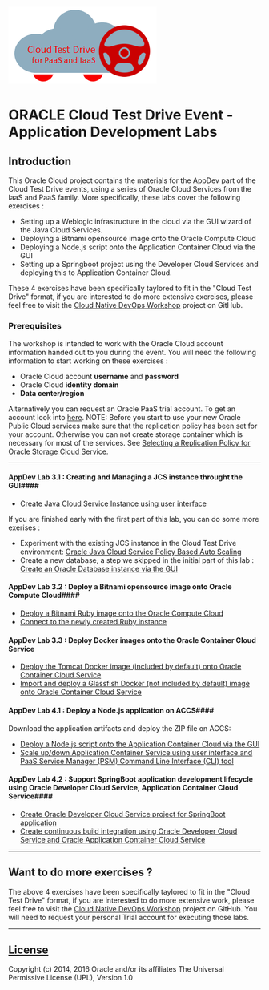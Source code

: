 ![](common/images/customer.logo.png)
---
# ORACLE Cloud Test Drive Event - Application Development Labs #

## Introduction ##

This Oracle Cloud project contains the materials for the AppDev part of the Cloud Test Drive events, using a series of Oracle Cloud Services from the IaaS and PaaS family.  More specifically, these labs cover the following exercises :
+ Setting up a Weblogic infrastructure in the cloud via the GUI wizard of the Java Cloud Services.
+ Deploying a Bitnami opensource image onto the Oracle Compute Cloud
+ Deploying a Node.js script onto the Application Container Cloud via the GUI
+ Setting up a Springboot project using the Developer Cloud Services and deploying this to Application Container Cloud.

These 4 exercises have been specifically taylored to fit in the "Cloud Test Drive" format, if you are interested to do more extensive exercises, please feel free to visit the [Cloud Native DevOps Workshop](https://github.com/oracle/cloud-native-devops-workshop) project on GitHub.

### Prerequisites ###

The workshop is intended to work with the Oracle Cloud account information handed out to you during the event.  You will need the following information to start working on these exercises :

+ Oracle Cloud account **username** and **password**
+ Oracle Cloud **identity domain**
+ **Data center/region**

Alternatively you can request an Oracle PaaS trial account. To get an account look into [here](common/request.for.trial.md).
NOTE: Before you start to use your new Oracle Public Cloud services make sure that the replication policy has been set for your account. Otherwise you can not create storage container which is necessary for most of the services. See [Selecting a Replication Policy for Oracle Storage Cloud Service](https://docs.oracle.com/cloud/latest/storagecs_common/CSSTO/GUID-5D53C11F-3D9E-43E4-8D1D-DDBB95DEC715.htm). 

----

#### AppDev Lab 3.1 : Creating and Managing a JCS instance throught the GUI####
+ [Create Java Cloud Service Instance using user interface](jcs-create/README.md)

If you are finished early with the first part of this lab, you can do some more exerises :
+ Experiment with the existing JCS instance in the Cloud Test Drive environment: [Oracle Java Cloud Service Policy Based Auto Scaling](jcs-autoscale/README.md)
+ Create a new database, a step we skipped in the initial part of this lab : [Create an Oracle Database instance via the GUI](dbcs-create/README.md)

#### AppDev Lab 3.2 : Deploy a Bitnami opensource image onto Oracle Compute Cloud####
+ [Deploy a Bitnami Ruby image onto the Oracle Compute Cloud](bitnami/create_account.md)
+ [Connect to the newly created Ruby instance](bitnami/connect.md)

#### AppDev Lab 3.3 : Deploy Docker images onto the Oracle Container Cloud Service
+ [Deploy the Tomcat Docker image (included by default) onto Oracle Container Cloud Service](container/tomcat_deploy.md)
+ [Import and deploy a Glassfish Docker (not included by default) image onto Oracle Container Cloud Service](container/glassfish_import.md)

#### AppDev Lab 4.1 : Deploy a Node.js application on ACCS####
Download the application artifacts and deploy the ZIP file on ACCS:
+ [Deploy a Node.js script onto the Application Container Cloud via the GUI](node_jet/node_deploy.md)
+ [Scale up/down Application Container Service using user interface and PaaS Service Manager (PSM) Command Line Interface (CLI) tool](accs-psm/README.md)

#### AppDev Lab 4.2 : Support SpringBoot application development lifecycle using Oracle Developer Cloud Service, Application Container Cloud Service####
+ [Create Oracle Developer Cloud Service project for SpringBoot application](springboot-sample/create.devcs.project.md)
+ [Create continuous build integration using Oracle Developer Cloud Service and Oracle Application Container Cloud Service](springboot-sample/devcs.accs.ci.md)

---

## Want to do more exercises ?

The above 4 exercises have been specifically taylored to fit in the "Cloud Test Drive" format, if you are interested to do more extensive work, please feel free to visit the [Cloud Native DevOps Workshop](https://github.com/oracle/cloud-native-devops-workshop) project on GitHub.  You will need to request your personal Trial account for executing those labs.

---

## [License](LICENSE.md)
Copyright (c) 2014, 2016 Oracle and/or its affiliates
The Universal Permissive License (UPL), Version 1.0

